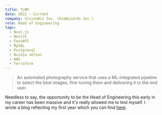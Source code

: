 ```yaml
---
title: TLNK
date: 2022 ~ Current
company: VisionWiz Inc. (ExaWizards Inc.)
role: Head of Engineering
tags:
  - Nuxt.js
  - NestJS
  - FastAPI
  - MySQL
  - Postgresql
  - Nvidia Jetson
  - AWS
  - Terraform
---
```


> An automated photography service that uses a ML-integrated pipeline to select the best images, fine-tuning them and delivering it to the end user.

Needless to say, the opportunity to be the Head of Engineering this early in my career has been massive and it's really allowed me to test myself. I wrote a blog reflecting my first year which you can find [here](/blog/2022-becoming-head-of-engineering).
